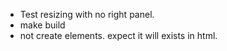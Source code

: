 * Test resizing with no right panel.
* make build
* not create elements. expect it will exists in html.
